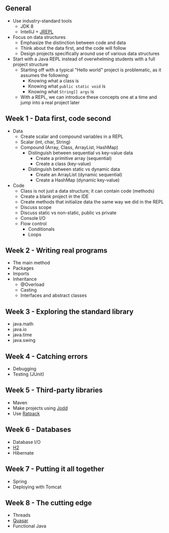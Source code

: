 ## General

* Use industry-standard tools
  * JDK 8
  * IntelliJ + [JREPL](https://plugins.jetbrains.com/plugin/7892)
* Focus on data structures
  * Emphasize the distinction between code and data
  * Think about the data first, and the code will follow
  * Design projects specifically around use of various data structures
* Start with a Java REPL instead of overwhelming students with a full project structure
  * Starting off with a typical "Hello world" project is problematic, as it assumes the following:
    * Knowing what a class is
    * Knowing what `public static void` is
    * Knowing what `String[] args` is
  * With a REPL, we can introduce these concepts one at a time and jump into a real project later

## Week 1 - Data first, code second

* Data
  * Create scalar and compound variables in a REPL
  * Scalar (int, char, String)
  * Compound (Array, Class, ArrayList, HashMap)
    * Distinguish between sequential vs key-value data
      * Create a primitive array (sequential)
      * Create a class (key-value)
    * Distinguish between static vs dynamic data
      * Create an ArrayList (dynamic sequential)
      * Create a HashMap (dynamic key-value)
* Code
  * Class is not just a data structure; it can contain code (methods)
  * Create a blank project in the IDE
  * Create methods that initialize data the same way we did in the REPL
  * Discuss scope
  * Discuss static vs non-static, public vs private
  * Console I/O
  * Flow control
    * Conditionals
    * Loops

## Week 2 - Writing real programs

* The main method
* Packages
* Imports
* Inheritance
  * @Overload
  * Casting
  * Interfaces and abstract classes

## Week 3 - Exploring the standard library

* java.math
* java.io
* java.time
* java.swing

## Week 4 - Catching errors

* Debugging
* Testing (JUnit)

## Week 5 - Third-party libraries

* Maven
* Make projects using [Jodd](http://jodd.org/)
* Use [Ratpack](http://ratpack.io/)

## Week 6 - Databases

* Database I/O
* [H2](http://www.h2database.com/html/main.html)
* Hibernate

## Week 7 - Putting it all together

* Spring
* Deploying with Tomcat

## Week 8 - The cutting edge

* Threads
* [Quasar](http://docs.paralleluniverse.co/quasar/)
* Functional Java
